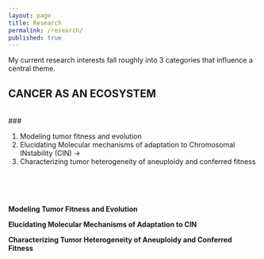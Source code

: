 ```yaml
---
layout: page
title: Research
permalink: /research/
published: true
---
```


My current research interests fall roughly into 3 categories that influence a central theme.
## CANCER AS AN ECOSYSTEM
<br>
### <ol>
  <li> Modeling tumor fitness and evolution
  <li> Elucidating Molecular mechanisms of adaptation to Chromosomal INstability (CIN) &rarr; 
  <li> Characterizing tumor heterogeneity of aneuploidy and conferred fitness
</ol>
<br><br><br>

**Modeling Tumor Fitness and Evolution**
<br>

**Elucidating Molecular Mechanisms of Adaptation to CIN**
<br>

**Characterizing Tumor Heterogeneity of Aneuploidy and Conferred Fitness**
<br>